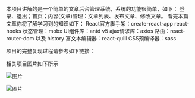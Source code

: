 本项目讲解的是一个简单的文章后台管理系统，系统的功能很简单，如下：
登录、退出；首页；内容(文章)管理：文章列表、发布文章、修改文章。
看完本篇文章你将了解学习到的知识如下：
React官方脚手架：create-react-app
react-hooks
状态管理：mobx
UI组件库：antd v5
ajax请求库：axios
路由：react-router-dom 以及 history
富文本编辑器：react-quill
CSS预编译器：sass

项目的完整复现过程请参考如下链接：

相关项目图片如下所示

![图片](https://user-images.githubusercontent.com/97885806/227795493-b897816d-2524-4620-8893-e468fe6e882c.png)

![图片](https://user-images.githubusercontent.com/97885806/227795585-ed2bb4bf-b213-4927-a393-d4dac2808b0d.png)

